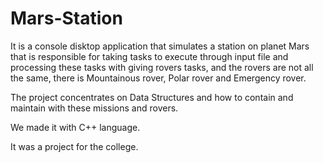 # Mars-Station
It is a console disktop application that simulates a station on planet Mars that is responsible for taking tasks to execute through input file and processing these tasks with giving 
rovers tasks, and the rovers are not all the same, there is Mountainous rover, Polar rover and Emergency rover.

The project concentrates on Data Structures and how to contain and maintain with these missions and rovers.

We made it with C++ language.

It was a project for the college.
